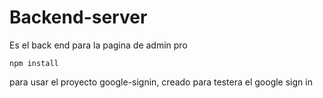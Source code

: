 # Backend-server

Es el back end para la pagina de admin pro

```
npm install
```
para usar el proyecto google-signin, creado para testera el google sign in 
